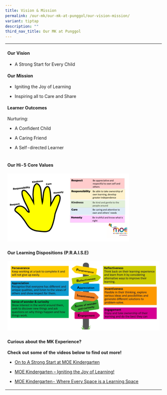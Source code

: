 ```yaml
---
title: Vision & Mission
permalink: /our-mk/our-mk-at-punggol/our-vision-mission/
variant: tiptap
description: ""
third_nav_title: Our MK at Punggol
---
```

<table><tbody><tr><td rowspan="1" colspan="1"><h4><strong>Our Vision</strong></h4><ul data-tight="true" class="tight"><li><p>A Strong Start for Every Child</p><p></p></li></ul><h4><strong>Our Mission</strong></h4><ul data-tight="true" class="tight"><li><p>Igniting the Joy of Learning</p></li><li><p>Inspiring all to Care and Share</p></li></ul><p></p><h4><strong>Learner Outcomes</strong></h4><p>Nurturing:</p><ul data-tight="true" class="tight"><li><p>A Confident Child</p></li><li><p>A Caring Friend</p></li><li><p>A Self-directed Learner</p></li></ul></td><td rowspan="1" colspan="1"><p></p></td></tr><tr><td rowspan="1" colspan="2"><h4><strong>Our Hi-5 Core Values</strong></h4><div class="isomer-image-wrapper"><img style="width: 80%;" height="auto" width="100%" alt="" src="/images/MK/our_values.png"></div></td></tr><tr><td rowspan="1" colspan="2"><h4><strong>Our Learning Dispositions (P.R.A.I.S.E)</strong></h4><div class="isomer-image-wrapper"><img style="width: 100%" height="auto" width="100%" alt="" src="/images/MK/learning_disposition.png"></div></td></tr><tr><td rowspan="1" colspan="2"><h4><strong>Curious about the MK Experience?</strong></h4><p><strong>Check out some of the videos below to find out more!</strong></p><ul data-tight="true" class="tight"><li><p><a href="https://youtu.be/R636jFF7S28" rel="noopener noreferrer nofollow" target="_blank"><u>On to A Strong Start at MOE Kindergarten</u></a></p></li><li><p><a href="https://youtu.be/mghZCHtKNXc" rel="noopener noreferrer nofollow" target="_blank"><u>MOE Kindergarten – Igniting the Joy of Learning!</u></a></p></li><li><p><a href="https://youtu.be/LockyOmaNB0" rel="noopener noreferrer nofollow" target="_blank"><u>MOE Kindergarten- Where Every Space is a Learning Space</u></a></p></li></ul></td></tr></tbody></table><h4></h4><p></p>